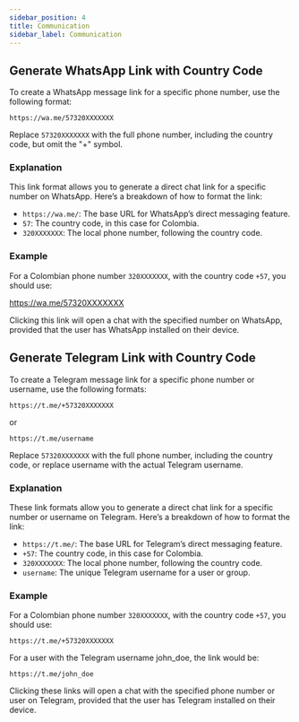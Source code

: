 ```yaml
---
sidebar_position: 4
title: Communication
sidebar_label: Communication
---
```


## Generate WhatsApp Link with Country Code

To create a WhatsApp message link for a specific phone number, use the following format:

```
https://wa.me/57320XXXXXXX
```

Replace `57320XXXXXXX` with the full phone number, including the country code, but omit the "+" symbol. 

### Explanation
This link format allows you to generate a direct chat link for a specific number on WhatsApp. Here’s a breakdown of how to format the link:
- `https://wa.me/`: The base URL for WhatsApp’s direct messaging feature.
- `57`: The country code, in this case for Colombia.
- `320XXXXXXX`: The local phone number, following the country code.

### Example
For a Colombian phone number `320XXXXXXX`, with the country code `+57`, you should use:

https://wa.me/57320XXXXXXX

Clicking this link will open a chat with the specified number on WhatsApp, provided that the user has WhatsApp installed on their device.


## Generate Telegram Link with Country Code

To create a Telegram message link for a specific phone number or username, use the following formats:

```
https://t.me/+57320XXXXXXX
```
or  
```
https://t.me/username  
```

Replace `57320XXXXXXX` with the full phone number, including the country code, or replace username with the actual Telegram username.

### Explanation
These link formats allow you to generate a direct chat link for a specific number or username on Telegram. Here’s a breakdown of how to format the link:
- `https://t.me/`: The base URL for Telegram’s direct messaging feature.
- `+57`: The country code, in this case for Colombia.
- `320XXXXXXX`: The local phone number, following the country code.
- `username`: The unique Telegram username for a user or group.

### Example
For a Colombian phone number `320XXXXXXX`, with the country code `+57`, you should use:

```
https://t.me/+57320XXXXXXX
```

For a user with the Telegram username john_doe, the link would be:

```
https://t.me/john_doe
```

Clicking these links will open a chat with the specified phone number or user on Telegram, provided that the user has Telegram installed on their device.
